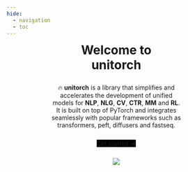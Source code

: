 ```yaml
---
hide:
  - navigation
  - toc
---
```

# 

<div
  style="
    text-align: center;
    width: 40%;
    margin: auto;
    font-size: 2em;
    font-weight: bold;
    margin-top: -5%;
  "
>
  Welcome to unitorch
</div>

<div style="text-align: center; width: 60%; margin: auto; margin-top: 5%">
  🔥 <b>unitorch</b> is a library that simplifies and accelerates the
  development of unified models for <b>NLP</b>, <b>NLG</b>, <b>CV</b>,
  <b>CTR</b>, <b>MM</b> and <b>RL</b>. It is built on top of PyTorch and
  integrates seamlessly with popular frameworks such as transformers, peft,
  diffusers and fastseq.
</div>

<div style="text-align: center; width: 60%; margin: auto; margin-top: 5%">
  <a
    href="/overview/"
    title="Get Started"
    class="md-button md-button--primary"
    style="background-color: black; border: 0px"
  >
    Get started
    <svg
      width="11"
      height="10"
      viewBox="0 0 11 10"
      fill="none"
      style="margin-left: 2px"
    >
      <path
        d="M1 5.16772H9.5M9.5 5.16772L6.5 1.66772M9.5 5.16772L6.5 8.66772"
        stroke="currentColor"
        stroke-width="2"
        stroke-linecap="round"
        stroke-linejoin="round"
      ></path>
    </svg>
  </a>
</div>

<div style="text-align: center; width: 80%; margin: auto; margin-top: 5%">
<img src="/static/overview.png"/>
</div>